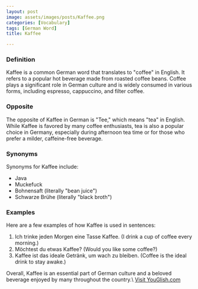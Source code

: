 ```yaml
---
layout: post
image: assets/images/posts/Kaffee.png
categories: [Vocabulary]
tags: [German Word]
title: Kaffee

---
```


### Definition

Kaffee is a common German word that translates to "coffee" in English. It refers to a popular hot beverage made from roasted coffee beans. Coffee plays a significant role in German culture and is widely consumed in various forms, including espresso, cappuccino, and filter coffee.

### Opposite

The opposite of Kaffee in German is "Tee," which means "tea" in English. While Kaffee is favored by many coffee enthusiasts, tea is also a popular choice in Germany, especially during afternoon tea time or for those who prefer a milder, caffeine-free beverage.

### Synonyms

Synonyms for Kaffee include:

- Java
- Muckefuck
- Bohnensaft (literally "bean juice")
- Schwarze Brühe (literally "black broth")

### Examples

Here are a few examples of how Kaffee is used in sentences:

1. Ich trinke jeden Morgen eine Tasse Kaffee. (I drink a cup of coffee every morning.)
2. Möchtest du etwas Kaffee? (Would you like some coffee?)
3. Kaffee ist das ideale Getränk, um wach zu bleiben. (Coffee is the ideal drink to stay awake.)

Overall, Kaffee is an essential part of German culture and a beloved beverage enjoyed by many throughout the country.\ <a id="yg-widget-0" class="youglish-widget" data-query="Kaffee" data-lang="german" data-components="8412" data-auto-start="0" data-bkg-color="theme_light" data-title="How%20to%20pronounce%20Kaffee%20in%20German"  rel="nofollow" href="https://youglish.com">Visit YouGlish.com</a><script async src="https://youglish.com/public/emb/widget.js" charset="utf-8"></script>